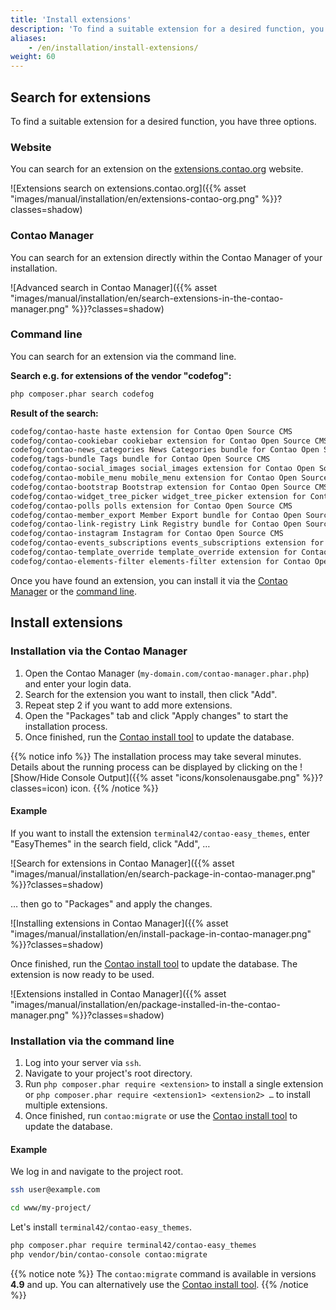 ```yaml
---
title: 'Install extensions'
description: 'To find a suitable extension for a desired function, you have three options.'
aliases:
    - /en/installation/install-extensions/
weight: 60
---
```


## Search for extensions

To find a suitable extension for a desired function, you have three options.

### Website

You can search for an extension on the [extensions.contao.org](https://extensions.contao.org/) website.

![Extensions search on extensions.contao.org]({{% asset "images/manual/installation/en/extensions-contao-org.png" %}}?classes=shadow)

### Contao Manager

You can search for an extension directly within the Contao Manager of your installation.

![Advanced search in Contao Manager]({{% asset "images/manual/installation/en/search-extensions-in-the-contao-manager.png" %}}?classes=shadow)

### Command line

You can search for an extension via the command line.

**Search e.g. for extensions of the vendor "codefog":**

```bash
php composer.phar search codefog
```

**Result of the search:**

```bash
codefog/contao-haste haste extension for Contao Open Source CMS
codefog/contao-cookiebar cookiebar extension for Contao Open Source CMS
codefog/contao-news_categories News Categories bundle for Contao Open Source CMS
codefog/tags-bundle Tags bundle for Contao Open Source CMS
codefog/contao-social_images social_images extension for Contao Open Source CMS
codefog/contao-mobile_menu mobile_menu extension for Contao Open Source CMS
codefog/contao-bootstrap Bootstrap extension for Contao Open Source CMS
codefog/contao-widget_tree_picker widget_tree_picker extension for Contao Open Source CMS
codefog/contao-polls polls extension for Contao Open Source CMS
codefog/contao-member_export Member Export bundle for Contao Open Source CMS
codefog/contao-link-registry Link Registry bundle for Contao Open Source CMS
codefog/contao-instagram Instagram for Contao Open Source CMS
codefog/contao-events_subscriptions events_subscriptions extension for Contao Open Source CMS
codefog/contao-template_override template_override extension for Contao Open Source CMS
codefog/contao-elements-filter elements-filter extension for Contao Open Source CMS
```

Once you have found an extension, you can install it via the [Contao Manager](#installation-via-the-contao-manager) or
the [command line](#installation-via-the-command-line).

## Install extensions

### Installation via the Contao Manager

1. Open the Contao Manager (`my-domain.com/contao-manager.phar.php`) and enter your login data.
2. Search for the extension you want to install, then click "Add".
3. Repeat step 2 if you want to add more extensions.
4. Open the "Packages" tab and click "Apply changes" to start the installation process.
5. Once finished, run the [Contao install tool](../contao-installtool/) to update the database.

{{% notice info %}}
The installation process may take several minutes. Details about the running process can be displayed by clicking on the
![Show/Hide Console Output]({{% asset "icons/konsolenausgabe.png" %}}?classes=icon) icon.
{{% /notice %}}

#### Example

If you want to install the extension `terminal42/contao-easy_themes`, enter "EasyThemes" in the search field, click
"Add", …

![Search for extensions in Contao Manager]({{% asset "images/manual/installation/en/search-package-in-contao-manager.png" %}}?classes=shadow)

… then go to "Packages" and apply the changes.

![Installing extensions in Contao Manager]({{% asset "images/manual/installation/en/install-package-in-contao-manager.png" %}}?classes=shadow)

Once finished, run the [Contao install tool](../contao-installtool/) to update the database. The extension is now ready
to be used.

![Extensions installed in Contao Manager]({{% asset "images/manual/installation/en/package-installed-in-the-contao-manager.png" %}}?classes=shadow)

### Installation via the command line

1. Log into your server via `ssh`.
2. Navigate to your project's root directory.
3. Run `php composer.phar require <extension>` to install a single extension or `php composer.phar require <extension1> <extension2> …`
   to install multiple extensions.
4. Once finished, run `contao:migrate` or use the [Contao install tool](../contao-installtool/) to update the database.

#### Example
We log in and navigate to the project root.

```bash
ssh user@example.com
```

```bash
cd www/my-project/
```

Let's install `terminal42/contao-easy_themes`.

```bash
php composer.phar require terminal42/contao-easy_themes
php vendor/bin/contao-console contao:migrate
```

{{% notice note %}}
The `contao:migrate` command is available in versions **4.9** and up. You can alternatively use the [Contao install tool](../contao-installtool/).
{{% /notice %}}
